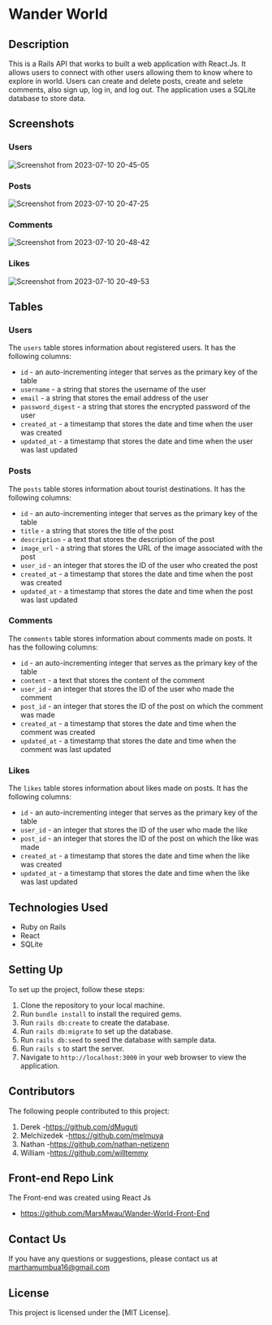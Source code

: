 # Wander World

## Description
This is a Rails API that works to built a web application with React.Js. It allows users to connect with other users allowing them to know where to explore in world. Users can create and delete posts, create and selete comments, also sign up, log in, and log out. The application uses a SQLite database to store data.

## Screenshots
### Users
![Screenshot from 2023-07-10 20-45-05](https://github.com/MarsMwau/Wander-World-Front-End/assets/115712038/012a27c0-13a0-4420-b65d-5362304635ba)

### Posts
![Screenshot from 2023-07-10 20-47-25](https://github.com/MarsMwau/Wander-World-Front-End/assets/115712038/830a8483-542a-4b9e-a740-564e78011271)

### Comments
![Screenshot from 2023-07-10 20-48-42](https://github.com/MarsMwau/Wander-World-Front-End/assets/115712038/c6e575e9-e0d4-45b9-9d82-d318b82023e6)

### Likes
![Screenshot from 2023-07-10 20-49-53](https://github.com/MarsMwau/Wander-World-Front-End/assets/115712038/e606f10a-8bd2-4dc4-86a6-6e9e1028180d)

## Tables

### Users
The `users` table stores information about registered users. It has the following columns:

- `id` - an auto-incrementing integer that serves as the primary key of the table
- `username` - a string that stores the username of the user
- `email` - a string that stores the email address of the user
- `password_digest` - a string that stores the encrypted password of the user
- `created_at` - a timestamp that stores the date and time when the user was created
- `updated_at` - a timestamp that stores the date and time when the user was last updated

### Posts
The `posts` table stores information about tourist destinations. It has the following columns:

- `id` - an auto-incrementing integer that serves as the primary key of the table
- `title` - a string that stores the title of the post
- `description` - a text that stores the description of the post
- `image_url` - a string that stores the URL of the image associated with the post
- `user_id` - an integer that stores the ID of the user who created the post
- `created_at` - a timestamp that stores the date and time when the post was created
- `updated_at` - a timestamp that stores the date and time when the post was last updated

### Comments
The `comments` table stores information about comments made on posts. It has the following columns:

- `id` - an auto-incrementing integer that serves as the primary key of the table
- `content` - a text that stores the content of the comment
- `user_id` - an integer that stores the ID of the user who made the comment
- `post_id` - an integer that stores the ID of the post on which the comment was made
- `created_at` - a timestamp that stores the date and time when the comment was created
- `updated_at` - a timestamp that stores the date and time when the comment was last updated

### Likes
The `likes` table stores information about likes made on posts. It has the following columns:

- `id` - an auto-incrementing integer that serves as the primary key of the table
- `user_id` - an integer that stores the ID of the user who made the like
- `post_id` - an integer that stores the ID of the post on which the like was made
- `created_at` - a timestamp that stores the date and time when the like was created
- `updated_at` - a timestamp that stores the date and time when the like was last updated

## Technologies Used

- Ruby on Rails
- React
- SQLite

## Setting Up

To set up the project, follow these steps:

1. Clone the repository to your local machine.
2. Run `bundle install` to install the required gems.
3. Run `rails db:create` to create the database.
4. Run `rails db:migrate` to set up the database.
5. Run `rails db:seed` to seed the database with sample data.
6. Run `rails s` to start the server.
7. Navigate to `http://localhost:3000` in your web browser to view the application.

## Contributors
The following people contributed to this project:
1. Derek -https://github.com/dMuguti
2. Melchizedek -https://github.com/melmuya
3. Nathan -https://github.com/nathan-netizenn
4. William -https://github.com/willtemmy

## Front-end Repo Link
The Front-end was created using React Js
- https://github.com/MarsMwau/Wander-World-Front-End

## Contact Us
If you have any questions or suggestions, please contact us at marthamumbua16@gmail.com

## License
This project is licensed under the [MIT License].
